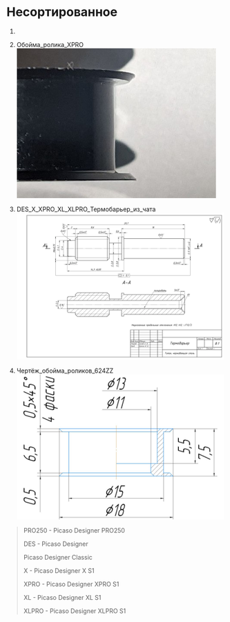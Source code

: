 # Несортированное

1. 


2. Обойма_ролика_XPRO
![Обойма_ролика_XPRO](./Обойма_ролика_XPRO.jpg)

3. DES_X_XPRO_XL_XLPRO_Термобарьер_из_чата
![DES_X_XPRO_XL_XLPRO_Термобарьер_из_чата](./DES_X_XPRO_XL_XLPRO_Термобарьер_из_чата.gif)


4.  Чертёж_обойма_роликов_624ZZ
![Чертёж_обойма_роликов_624ZZ](./Чертёж_обойма_роликов_624ZZ.jpg)


> PRO250 - Picaso Designer PRO250
>
> DES - Picaso Designer
>
>  Picaso Designer Classic
>
> X - Picaso Designer X S1
>
> XPRO - Picaso Designer XPRO S1
>
> XL - Picaso Designer XL S1
>
> XLPRO - Picaso Designer XLPRO S1